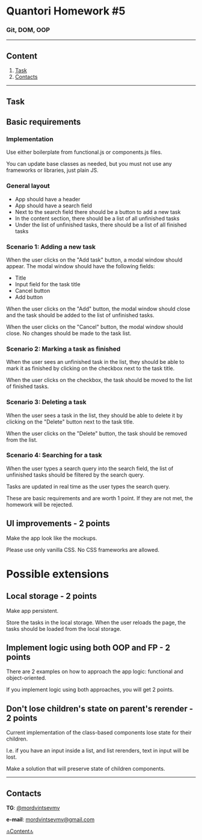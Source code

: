 # Quantori Homework #5

### Git, DOM, OOP

---

## <a name="content">Content</a>

1. [Task](#Task)
2. [Contacts](#contacts)

---

## <a name="Task">Task</a>

## Basic requirements

### Implementation

Use either boilerplate from functional.js or components.js files.

You can update base classes as needed, but you must not use any frameworks or libraries, just plain JS.

### General layout

- App should have a header
- App should have a search field
- Next to the search field there should be a button to add a new task
- In the content section, there should be a list of all unfinished tasks
- Under the list of unfinished tasks, there should be a list of all finished tasks

### Scenario 1: Adding a new task

When the user clicks on the "Add task" button, a modal window should appear.
The modal window should have the following fields:
- Title
- Input field for the task title
- Cancel button
- Add button

When the user clicks on the "Add" button, the modal window should close and the task should be added to the list of unfinished tasks.

When the user clicks on the "Cancel" button, the modal window should close. No changes should be made to the task list.

### Scenario 2: Marking a task as finished

When the user sees an unfinished task in the list, they should be able to mark it as finished by clicking on the checkbox next to the task title.

When the user clicks on the checkbox, the task should be moved to the list of finished tasks.

### Scenario 3: Deleting a task

When the user sees a task in the list, they should be able to delete it by clicking on the "Delete" button next to the task title.

When the user clicks on the "Delete" button, the task should be removed from the list.

### Scenario 4: Searching for a task

When the user types a search query into the search field, the list of unfinished tasks should be filtered by the search query.

Tasks are updated in real time as the user types the search query.


These are basic requirements and are worth 1 point. If they are not met, the homework will be rejected.

## UI improvements - 2 points

Make the app look like the mockups.

Please use only vanilla CSS. No CSS frameworks are allowed.

# Possible extensions

## Local storage - 2 points

Make app persistent.

Store the tasks in the local storage. When the user reloads the page, the tasks should be loaded from the local storage.

## Implement logic using both OOP and FP - 2 points

There are 2 examples on how to approach the app logic: functional and object-oriented.

If you implement logic using both approaches, you will get 2 points.

## Don't lose children's state on parent's rerender - 2 points

Current implementation of the class-based components lose state for their children.

I.e. if you have an input inside a list, and list rerenders, text in input will be lost.

Make a solution that will preserve state of children components.

---

## <a name="contacts">Contacts</a>

**TG**: [@mordvintsevmv](https://t.me/mordvintsevmv)

**e-mail**: mordvintsevmv@gmail.com


[🔝Content🔝](#content)



